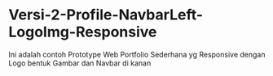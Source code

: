 # Versi-2-Profile-NavbarLeft-LogoImg-Responsive
 Ini adalah contoh Prototype Web Portfolio Sederhana yg Responsive dengan Logo bentuk Gambar dan Navbar di kanan
